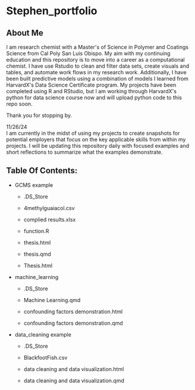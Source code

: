 # Stephen_portfolio

## About Me

I am research chemist with a Master's of Science in Polymer and Coatings Science from Cal Poly San Luis Obispo. My aim with my continuing education and this repository is to move into a career as a computational chemist. I have use Rstudio to clean and filter data sets, create visuals and tables, and automate work flows in my research work. Additionally, I have been built predictive models using a combination of models I learned from HarvardX's Data Science Certificate program. My projects have been completed using R and RStudio, but I am working through HarvardX's python for data science course now and will upload python code to this repo soon.

Thank you for stopping by.

11/26/24\
I am currently in the midst of using my projects to create snapshots for potential employers that focus on the key applicable skills from within my projects. I will be updating this repository daily with focused examples and short reflections to summarize what the examples demonstrate.

## Table Of Contents:

-   GCMS example

    -   .DS_Store

    -   4methylguaiacol.csv

    -   complied results.xlsx

    -   function.R

    -   thesis.html

    -   thesis.qmd

    -   Thesis.html

-   machine_learning

    -   .DS_Store

    -   Machine Learning.qmd

    -   confounding factors demonstration.html

    -   confounding factors demonstration.qmd

-   data_cleaning example

    -   .DS_Store

    -   BlackfootFish.csv

    -   data cleaning and data visualization.html

    -   data cleaning and data visualization.qmd
